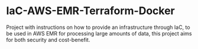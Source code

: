 # IaC-AWS-EMR-Terraform-Docker
Project with instructions on how to provide an infrastructure through IaC, to be used in AWS EMR for processing large amounts of data, this project aims for both security and cost-benefit.

